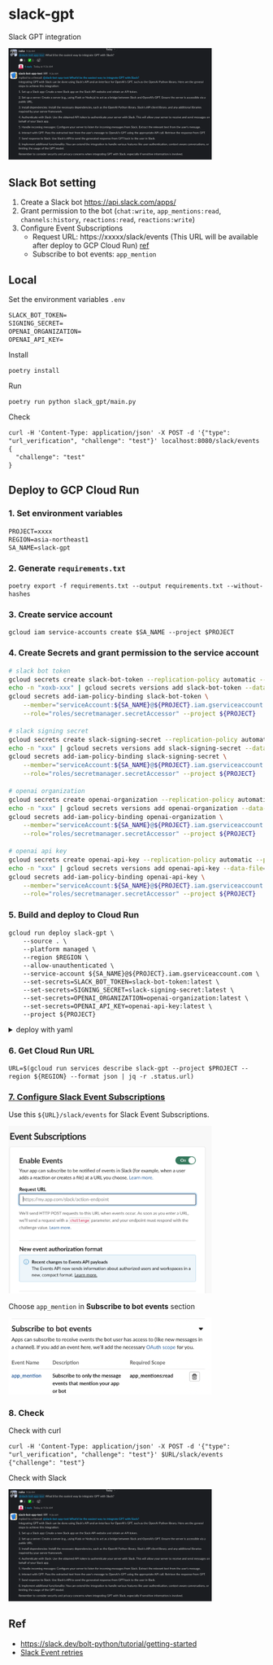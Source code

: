 # slack-gpt

Slack GPT integration

<img src="docs/slack.png" width="400">

## Slack Bot setting

1. Create a Slack bot https://api.slack.com/apps/
1. Grant permission to the bot (`chat:write`, `app_mentions:read`, `channels:history`, `reactions:read`, `reactions:write`)
1. Configure Event Subscriptions
    - Request URL: https://xxxxx/slack/events (This URL will be available after deploy to GCP Cloud Run) [ref](https://api.slack.com/events/url_verification)
    - Subscribe to bot events: `app_mention`

## Local

Set the environment variables `.env`

```
SLACK_BOT_TOKEN=
SIGNING_SECRET=
OPENAI_ORGANIZATION=
OPENAI_API_KEY=
```

Install

```
poetry install
```

Run

```
poetry run python slack_gpt/main.py
```

Check

```
curl -H 'Content-Type: application/json' -X POST -d '{"type": "url_verification", "challenge": "test"}' localhost:8080/slack/events
{
  "challenge": "test"
}
```

## Deploy to GCP Cloud Run

### 1. Set environment variables

```
PROJECT=xxxx
REGION=asia-northeast1
SA_NAME=slack-gpt
```

### 2. Generate `requirements.txt`

```
poetry export -f requirements.txt --output requirements.txt --without-hashes
```

### 3. Create service account

```
gcloud iam service-accounts create $SA_NAME --project $PROJECT
```

### 4. Create Secrets and grant permission to the service account

```bash
# slack bot token
gcloud secrets create slack-bot-token --replication-policy automatic --project $PROJECT
echo -n "xoxb-xxx" | gcloud secrets versions add slack-bot-token --data-file=- --project $PROJECT
gcloud secrets add-iam-policy-binding slack-bot-token \
    --member="serviceAccount:${SA_NAME}@${PROJECT}.iam.gserviceaccount.com" \
    --role="roles/secretmanager.secretAccessor" --project ${PROJECT}

# slack signing secret
gcloud secrets create slack-signing-secret --replication-policy automatic --project $PROJECT
echo -n "xxx" | gcloud secrets versions add slack-signing-secret --data-file=- --project $PROJECT
gcloud secrets add-iam-policy-binding slack-signing-secret \
    --member="serviceAccount:${SA_NAME}@${PROJECT}.iam.gserviceaccount.com" \
    --role="roles/secretmanager.secretAccessor" --project ${PROJECT}

# openai organization
gcloud secrets create openai-organization --replication-policy automatic --project $PROJECT
echo -n "xxx" | gcloud secrets versions add openai-organization --data-file=- --project $PROJECT
gcloud secrets add-iam-policy-binding openai-organization \
    --member="serviceAccount:${SA_NAME}@${PROJECT}.iam.gserviceaccount.com" \
    --role="roles/secretmanager.secretAccessor" --project ${PROJECT}

# openai api key
gcloud secrets create openai-api-key --replication-policy automatic --project $PROJECT
echo -n "xxx" | gcloud secrets versions add openai-api-key --data-file=- --project $PROJECT
gcloud secrets add-iam-policy-binding openai-api-key \
    --member="serviceAccount:${SA_NAME}@${PROJECT}.iam.gserviceaccount.com" \
    --role="roles/secretmanager.secretAccessor" --project ${PROJECT}
```

### 5. Build and deploy to Cloud Run

```
gcloud run deploy slack-gpt \
    --source . \
    --platform managed \
    --region $REGION \
    --allow-unauthenticated \
    --service-account ${SA_NAME}@${PROJECT}.iam.gserviceaccount.com \
    --set-secrets=SLACK_BOT_TOKEN=slack-bot-token:latest \
    --set-secrets=SIGNING_SECRET=slack-signing-secret:latest \
    --set-secrets=OPENAI_ORGANIZATION=openai-organization:latest \
    --set-secrets=OPENAI_API_KEY=openai-api-key:latest \
    --project ${PROJECT}
```

<details><summary>deploy with yaml</summary>

```
gcloud builds submit . --pack "image=$REGION-docker.pkg.dev/$PROJECT/cloud-run-source-deploy/slack-gpt:$(date '+%Y%m%d%H%M%S')" --project ${PROJECT}
```

Get yaml

```
gcloud run services describe slack-gpt --format export --project $PROJECT --region $REGION > service.yaml
```

Deploy with yaml

```
gcloud run services replace service.yaml --project $PROJECT --region $REGION
```

</details>

### 6. Get Cloud Run URL

```
URL=$(gcloud run services describe slack-gpt --project $PROJECT --region ${REGION} --format json | jq -r .status.url)
```

### [7. Configure Slack Event Subscriptions](https://api.slack.com/apis/connections/events-api)

Use this `${URL}/slack/events` for Slack Event Subscriptions.

<img src="docs/slack-event-subscriptions-config.png" width="400">

Choose `app_mention` in **Subscribe to bot events** section

<img src="docs/slack-event-subscriptions-bot-events.png" width="400">

### 8. Check

Check with curl

```
curl -H 'Content-Type: application/json' -X POST -d '{"type": "url_verification", "challenge": "test"}' $URL/slack/events
{"challenge": "test"}
```

Check with Slack

<img src="docs/slack.png" width="400">

## Ref

- https://slack.dev/bolt-python/tutorial/getting-started
- [Slack Event retries](https://api.slack.com/apis/connections/events-api#retries)
